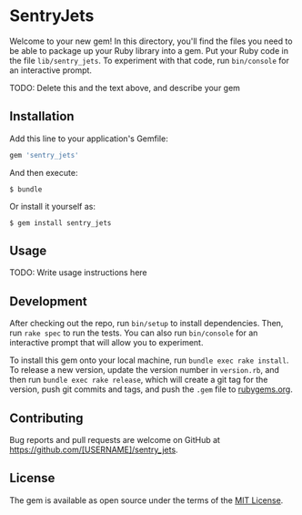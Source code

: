 # SentryJets

Welcome to your new gem! In this directory, you'll find the files you need to be able to package up your Ruby library into a gem. Put your Ruby code in the file `lib/sentry_jets`. To experiment with that code, run `bin/console` for an interactive prompt.

TODO: Delete this and the text above, and describe your gem

## Installation

Add this line to your application's Gemfile:

```ruby
gem 'sentry_jets'
```

And then execute:

    $ bundle

Or install it yourself as:

    $ gem install sentry_jets

## Usage

TODO: Write usage instructions here

## Development

After checking out the repo, run `bin/setup` to install dependencies. Then, run `rake spec` to run the tests. You can also run `bin/console` for an interactive prompt that will allow you to experiment.

To install this gem onto your local machine, run `bundle exec rake install`. To release a new version, update the version number in `version.rb`, and then run `bundle exec rake release`, which will create a git tag for the version, push git commits and tags, and push the `.gem` file to [rubygems.org](https://rubygems.org).

## Contributing

Bug reports and pull requests are welcome on GitHub at https://github.com/[USERNAME]/sentry_jets.

## License

The gem is available as open source under the terms of the [MIT License](https://opensource.org/licenses/MIT).
